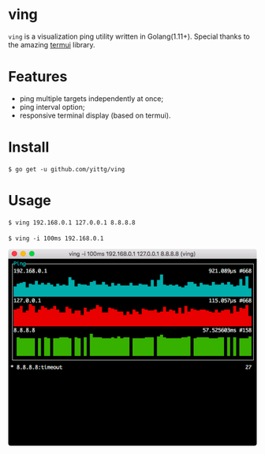 # ving
`ving` is a visualization ping utility written in Golang(1.11+).
Special thanks to the amazing [termui](https://github.com/gizak/termui) library.

# Features

* ping multiple targets independently at once;
* ping interval option;
* responsive terminal display (based on termui).

# Install

```
$ go get -u github.com/yittg/ving
```

# Usage

```
$ ving 192.168.0.1 127.0.0.1 8.8.8.8

$ ving -i 100ms 192.168.0.1
```

![](./assets/screenshot.png)